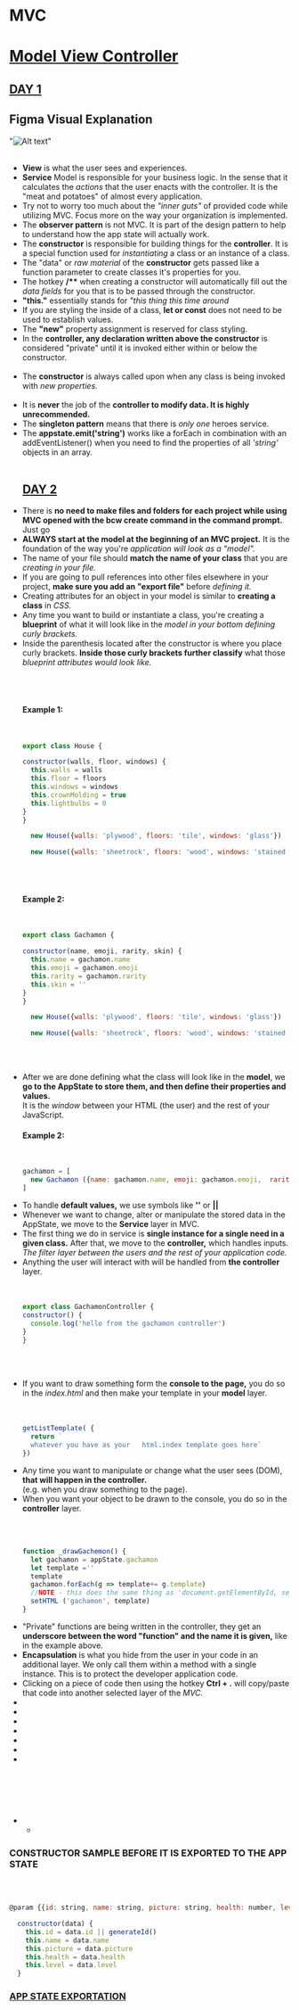 # MVC

<h1><u>Model View Controller</u></h1>

## <b><u>DAY 1</u></b>

## Figma Visual Explanation


  "![Alt text](MVCS%20Diagram.png)" 
<br><br>
<ul>

  <li>
    <b>View</b> is what the user sees and experiences.
  </li>
  <li>
    <b>Service</b> Model is responsible for your business logic. In the sense that it calculates the <i>actions</i> that the user enacts with the controller. It is the "meat and potatoes" of almost every application.
  </li>
  <li>
    Try not to worry too much about the <i>"inner guts"</i> of provided code while utilizing MVC.  Focus more on the way your organization is implemented.
  </li>
  <li>
    The <b>observer pattern</b> is not MVC. It is part of the design pattern to help to understand how the app state will actually work.
  </li>
  <li>
    The <b>constructor</b> is responsible for building things for the <b>controller</b>. It is a special function used for <i>instantiating</i> a class or an instance of a class.
  </li>

  <li>
    The "data" or <i>raw material</i> of the <b>constructor</b> gets passed like a function parameter to create classes it's properties for you.
  </li>
  <li>
    The hotkey <b>/**</b> when creating a constructor will automatically fill out the <i>data fields</i> for you that is to be passed through the constructor.
  </li>
  <li>
    <b>"this."</b> essentially stands for <i>"this thing this time around</i>
  </li>
  <li>
    If you are styling the inside of a class, <b>let or const</b> does not need to be used to establish values.
  </li>
  <li>
    The <b>"new"</b> property assignment is reserved for class styling.
  </li>
  <li>
    In the <b>controller, any declaration written above the constructor</b> is considered "private" until it is invoked either within or below the constructor.
  </li>
  
  <br>

  <li>
    The <b>constructor</b> is always called upon when any class is being invoked with <i>new properties.</i>
  </li>

  <br>

  <li>
    It is <b>never</b> the job of the <b>controller to modify data. It is highly unrecommended.</b> <i></i>
  </li>

  <li>
    The <b>singleton pattern</b> means that there is <i>only one</i> heroes service.
  </li>

  <li>
    The <b>appstate.emit('string')</b> works like a forEach in combination with an addEventListener() when you need to find the properties of all <i>'string'</i> objects in an array.
  </li>
<br>

## <b><u>DAY 2</u></b>


  <li>
    There is <b>no need to make files and folders for each project while using MVC opened with the bcw create command in the command prompt.</b> Just go  <i></i>
  </li>

  <li>
    <b>ALWAYS start at the model at the beginning of an MVC project.</b> It is the foundation of the way you're <i>application will look as a "model".</i>
  </li>

  <li>
    The name of your file should <b>match the name of your class</b> that you are <i>creating in your file.</i>
  </li>

  <li>
    If you are going to pull references into other files elsewhere in your project,  <b>make sure you add an "export file"</b> before <i>defining it.</i>
  </li>

  <li>
    Creating attributes for an object in your model is similar to <b>creating a class</b> in <i>CSS.</i>
  </li>

  <li>
    Any time you want to build or instantiate a class, you're creating a <b>blueprint</b> of what it will look like in the <i>model in your bottom defining curly brackets.</i>
  </li>

  <li>
    Inside the parenthesis located after the constructor is where you place curly brackets. <b>Inside those curly brackets further classify</b> what those <i>blueprint attributes would look like.</i>

<br><br>


<h4><b>Example 1:</b></h4>

<br>

```js
export class House {

constructor(walls, floor, windows) {
  this.walls = walls
  this.floor = floors
  this.windows = windows
  this.crownMolding = true
  this.lightbulbs = 0
}
}

  new House({walls: 'plywood', floors: 'tile', windows: 'glass'})

  new House({walls: 'sheetrock', floors: 'wood', windows: 'stained glass'})
```

<br><br>


<h4><b>Example 2:</b></h4>

<br>

```js
export class Gachamon {

constructor(name, emoji, rarity, skin) {
  this.name = gachamon.name
  this.emoji = gachamon.emoji
  this.rarity = gachamon.rarity
  this.skin = ''
}
}

  new House({walls: 'plywood', floors: 'tile', windows: 'glass'})

  new House({walls: 'sheetrock', floors: 'wood', windows: 'stained glass'})
```

<br><br>

  </li>

  <li>
    After we are done defining what the class will look like in the <b>model</b>, we <b>go to the AppState to store them, and then define their properties and values.</b>
    <br>
    It is the <i>window</i> between your HTML (the user) and the rest of your JavaScript.
  </li>

<h4><b>Example 2:</b></h4>

<br>

```js
gachamon = [
  new Gachamon ({name: gachamon.name, emoji: gachamon.emoji,  rarity: gachamon.rarity})
]
```

  <li>
    To handle <b>default values,</b> we use symbols like <b>''</b> or <b>||</b> <i></i>
  </li>

  <li>
    Whenever we want to change, alter or manipulate the stored data in the AppState, we move to the <b>Service</b> layer in MVC. <i></i>
  </li>

  <li>
    The first thing we do in service is <b>single instance for a single need in a given class.</b> After that, we move to the <b>controller,</b> which handles inputs.
    <br>
    <i>The filter layer between the users and the rest of your application code.</i>
  </li>

  <li>
    Anything the user will interact with will be handled from <b>the controller</b> layer. <i></i>
  </li>
  <br><br>

  ```js
export class GachamonController {
  constructor() {
    console.log('hello from the gachamon controller')
  }
}
```
<br><br>

  <li>
    If you want to draw something form the <b>console to the page,</b> you do so in the <i>index.html</i> and then make your template in your <b>model</b> layer.
  </li>
  <br><br>

```js
getListTemplate( {
  return `
  whatever you have as your   html.index template goes here`
})
```
  <li>
    Any time you want to manipulate or change what the user sees (DOM), <b>that will happen in the controller.</b>
    <br>
    (e.g. when you draw something to the page). <i></i>
  </li>

  <li>
    When you want your object to be drawn to the console, you do so in the <b>controller</b> layer. <i></i>
  </li>

  <br><br>
```js
function _drawGachemon() {
  let gachamon = appState.gachamon
  let template =''
  template
  gachamon.forEach(g => template+= g.template)
  //NOTE - this does the same thing as 'document.getElementById, second argument is the actual HTML//
  setHTML ('gachamon', template)
}
```

  <li>
    "Private" functions are being written in the controller, they get an <b>underscore between the word "function" and the name it is given,</b> like in the example above. <i></i>
  </li>

  <li>
    <b>Encapsulation</b> is what you hide from the user in your code in an additional layer. We only call them within a method with a single instance. This is to protect the developer application code. <i></i>
  </li>

  <li>
    Clicking on a piece of code then using the hotkey <b>Ctrl + .</b> will copy/paste that code into another selected layer of the <i>MVC.</i>
  </li>

  <li>
    <b></b> <i></i>
  </li>

  <li>
    <b></b> <i></i>
  </li>

  <li>
    <b></b> <i></i>
  </li>

  <li>
    <b></b> <i></i>
  </li>

  <li>
    <b></b> <i></i>
  </li>

  <li>
    <b></b> <i></i>
  </li>

  <li>
    <b></b> <i></i>
  </li>

  <br><br>
  


  <br>

</ul>

<i></i>

<b></b>

<i></i>

<b></b>

<i></i>

<ul>
  <li>
    <ul>
      <li></li>
    </ul>
  </li>
</ul>

### CONSTRUCTOR SAMPLE BEFORE IT IS EXPORTED TO THE APP STATE

<br>

```js

@param {{id: string, name: string, picture: string, health: number, level: number}}

  constructor(data) {
    this.id = data.id || generateId()
    this.name = data.name
    this.picture = data.picture
    this.health = data.health
    this.level = data.level
  }
```

<h3><u>APP STATE EXPORTATION</u></h3>


<!-- does col and col-12 have differing attributes to how they effect your page? Some projects I've worked on will scrunch my row down slightly when i use col instead of col-12. But I have not ever noticed col-12 shrinking down. -->